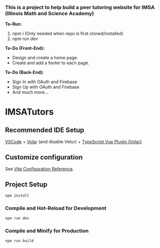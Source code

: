 <h3>This is a project to help build a peer tutoring website for IMSA (Illinois Math and Science Academy)</h3>

<b>To-Run:</b>
1. npm i (Only needed when repo is first cloned/installed)
2. npm run dev

<b> To-Do (Front-End): </b>
- Design and create a home page.
- Create and add a footer to each page.

<b> To-Do (Back-End): </b>
- Sign In with OAuth and Firebase
- Sign Up with OAuth and Firebase
- And much more...

# IMSATutors
## Recommended IDE Setup

[VSCode](https://code.visualstudio.com/) + [Volar](https://marketplace.visualstudio.com/items?itemName=Vue.volar) (and disable Vetur) + [TypeScript Vue Plugin (Volar)](https://marketplace.visualstudio.com/items?itemName=Vue.vscode-typescript-vue-plugin).

## Customize configuration

See [Vite Configuration Reference](https://vitejs.dev/config/).

## Project Setup

```sh
npm install
```

### Compile and Hot-Reload for Development

```sh
npm run dev
```

### Compile and Minify for Production

```sh
npm run build
```

